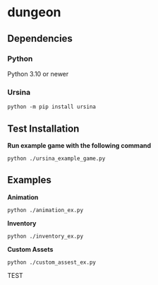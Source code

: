 # dungeon

## Dependencies

### Python
Python 3.10 or newer

### Ursina
```
python -m pip install ursina
```
## Test Installation
**Run example game with the following command**
```
python ./ursina_example_game.py
```
## Examples
**Animation**
```
python ./animation_ex.py
```
**Inventory**
```
python ./inventory_ex.py
```
**Custom Assets**
```
python ./custom_assest_ex.py
```

TEST